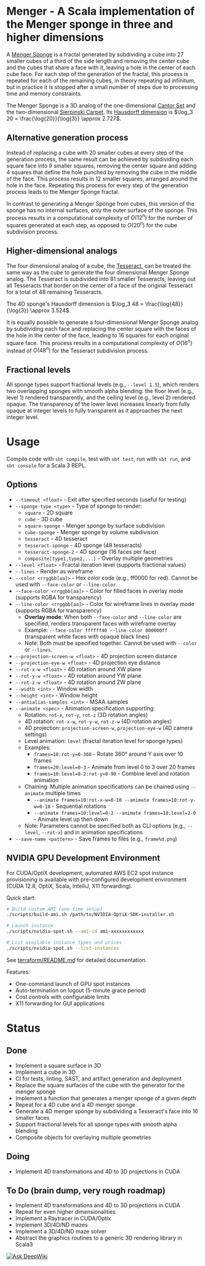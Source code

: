 # Menger - A Scala implementation of the Menger sponge in three and higher dimensions

A [Menger Sponge](https://en.wikipedia.org/wiki/Menger_sponge) is a fractal generated by subdividing
a cube into 27 smaller cubes of a third of the side length and removing the center cube and the 
cubes that share a face with it, leaving a hole in the center of each cube face. For each step of 
the generation of the fractal, this process is repeated for each of the remaining cubes, in theory 
repeating ad infinitum, but in practice it is stopped after a small number of steps due to 
processing time and memory constraints. 

The Menger Sponge is a 3D analog of the one-dimensional 
[Cantor Set](https://en.wikipedia.org/wiki/Cantor_set) and the two-dimensional 
[Sierpinski Carpet](https://en.wikipedia.org/wiki/Sierpinski_carpet). Its 
[Hausdorff dimension](https://en.wikipedia.org/wiki/Hausdorff_dimension) is 
$\log_3 20 = \frac{\log{20}}{\log{3}} \approx 2.727$.

## Alternative generation process

Instead of replacing a cube with 20 smaller cubes at every step of the generation process, the same
result can be achieved by subdividing each square face into 9 smaller squares, removing the center 
square and adding 4 squares that define the hole punched by removing the cube in the middle of the 
face. This process results in 12 smaller squares, arranged around the hole in the face. Repeating 
this process for every step of the generation process leads to the Menger Sponge fractal.

In contrast to generating a Menger Sponge from cubes, this version of the sponge has no internal 
surfaces, only the outer surface of the sponge. This process results in a computational complexity 
of $O(12^n)$ for the number of squares generated at each step, as opposed to $O(20^n)$ for the cube 
subdivision process.

## Higher-dimensional analogs

The four dimensional analog of a cube, the [Tesseract](https://en.wikipedia.org/wiki/Tesseract), can 
be treated the same way as the cube to generate the four dimensional Menger Sponge analog. The 
Tesseract is subdivided into 81 smaller Tesseracts, leaving out all Tesseracts that border on the 
center of a face of the original Tesseract for a total of 48 remaining Tesseracts.

The 4D sponge's Hausdorff dimension is $\log_3 48 = \frac{\log{48}}{\log{3}} \approx 3.524$.

It is equally possible to generate a four-dimensional Menger Sponge analog by subdividing each face
and replacing the center square with the faces of the hole in the center of the face, leading to 16
squares for each original square face. This process results in a computational complexity of
$O(16^n)$ instead of $O(48^n)$ for the Tesseract subdivision process.

## Fractional levels

All sponge types support fractional levels (e.g., `--level 1.5`), which renders two overlapping
sponges with smooth alpha blending: the floor level (e.g., level 1) rendered transparently, and the
ceiling level (e.g., level 2) rendered opaque. The transparency of the lower level increases 
linearly from fully opaque at integer levels to fully transparent as it approaches the next integer 
level.


# Usage

Compile code with `sbt compile`, test with `sbt test`, run with `sbt run`, and `sbt console`
for a Scala 3 REPL.

## Options
- `--timeout <float>` - Exit after specified seconds (useful for testing)
- `--sponge-type <type>` - Type of sponge to render:
  - `square` - 2D square
  - `cube` - 3D cube
  - `square-sponge` - Menger sponge by surface subdivision
  - `cube-sponge` - Menger sponge by volume subdivision
  - `tesseract` - 4D tesseract
  - `tesseract-sponge` - 4D sponge (48 tesseracts)
  - `tesseract-sponge-2` - 4D sponge (16 faces per face)
  - `composite[type1,type2,...]` - Overlay multiple geometries
- `--level <float>` - Fractal iteration level (supports fractional values)
- `--lines` - Render as wireframe
- `--color <rrggbb[aa]>` - Hex color code (e.g., ff0000 for red). Cannot be used with `--face-color`
  or `--line-color`.
- `--face-color <rrggbb[aa]>` - Color for filled faces in overlay mode (supports RGBA for 
  transparency)
- `--line-color <rrggbb[aa]>` - Color for wireframe lines in overlay mode (supports RGBA for 
  transparency)
  - **Overlay mode**: When both `--face-color` and `--line-color` are specified, renders transparent
    faces with wireframe overlay
  - Example: `--face-color ffffff40 --line-color 000000ff` (transparent white faces with opaque 
    black lines)
  - Note: Both must be specified together. Cannot be used with `--color` or `--lines`.
- `--projection-screen-w <float>` - 4D projection screen distance
- `--projection-eye-w <float>` - 4D projection eye distance
- `--rot-x-w <float>` - 4D rotation around XW plane
- `--rot-y-w <float>` - 4D rotation around YW plane
- `--rot-z-w <float>` - 4D rotation around ZW plane
- `--width <int>` - Window width
- `--height <int>` - Window height
- `--antialias-samples <int>` - MSAA samples
- `--animate <spec>` - Animation specification supporting:
  - Rotation: `rot-x`, `rot-y`, `rot-z` (3D rotation angles)
  - 4D rotation: `rot-x-w`, `rot-y-w`, `rot-z-w` (4D rotation angles)
  - 4D projection: `projection-screen-w`, `projection-eye-w` (4D camera settings)
  - Level animation: `level` (fractal iteration level for sponge types)
  - Examples:
    - `frames=10:rot-y=0-360` - Rotate 360° around Y axis over 10 frames
    - `frames=20:level=0-3` - Animate from level 0 to 3 over 20 frames
    - `frames=10:level=0-2:rot-y=0-90` - Combine level and rotation animation
  - Chaining: Multiple animation specifications can be chained using `--animate` multiple times
    - `--animate frames=10:rot-x-w=0-10 --animate frames=10:rot-y-w=0-10` - Sequential rotations
    - `--animate frames=10:level=0-2 --animate frames=10:level=2-0` - Animate level up then down
  - Note: Parameters cannot be specified both as CLI options (e.g., `--level`, `--rot-x`) and in 
    animation specifications
- `--save-name <pattern>` - Save frames to files (e.g., `frame%d.png`)

## NVIDIA GPU Development Environment

For CUDA/OptiX development, automated AWS EC2 spot instance provisioning is available with pre-configured
development environment (CUDA 12.8, OptiX, Scala, IntelliJ, X11 forwarding).

Quick start:
```bash
# Build custom AMI (one-time setup)
./scripts/build-ami.sh /path/to/NVIDIA-OptiX-SDK-installer.sh

# Launch instance
./scripts/nvidia-spot.sh --ami-id ami-xxxxxxxxxxxx

# List available instance types and prices
./scripts/nvidia-spot.sh --list-instances
```

See [terraform/README.md](terraform/README.md) for detailed documentation.

Features:
- One-command launch of GPU spot instances
- Auto-termination on logout (5-minute grace period)
- Cost controls with configurable limits
- X11 forwarding for GUI applications

# Status
## Done
- Implement a square surface in 3D
- Implement a cube in 3D
- CI for tests, linting, SAST, and artifact generation and deployment
- Replace the square surfaces of the cube with the generator for the menger sponge
- Implement a function that generates a menger sponge of a given depth
- Repeat for a 4D cube and a 4D menger sponge
- Generate a 4D menger sponge by subdividing a Tesseract's face into 16 smaller faces
- Support fractional levels for all sponge types with smooth alpha blending
- Composite objects for overlaying multiple geometries

## Doing
- Implement 4D transformations and 4D to 3D projections in CUDA

## To Do (brain dump, very rough roadmap)
- Implement 4D transformations and 4D to 3D projections in CUDA
- Repeat for even higher dimensionalities
- Implement a Raytracer in CUDA/Optix
- Implement 3D/4D/ND mazes
- Implement a 3D/4D/ND maze solver
- Abstract the graphics routines to a generic 3D rendering library in Scala3
  

[![Ask DeepWiki](https://deepwiki.com/badge.svg)](https://deepwiki.com/lene/menger)
